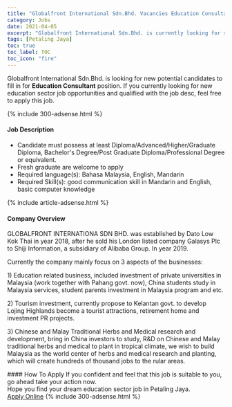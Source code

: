 ```yaml
---
title: "Globalfront International Sdn.Bhd. Vacancies Education Consultant" 
category: Jobs 
date: 2021-04-05 
excerpt: "Globalfront International Sdn.Bhd. is currently looking for suitable person to fill in the Education Consultant which positioned at Petaling Jaya" 
tags: [Petaling Jaya] 
toc: true 
toc_label: TOC 
toc_icon: "fire" 
--- 
```


<p>Globalfront International Sdn.Bhd. is looking for new potential candidates to fill in for <b>Education Consultant</b> position. If you currently looking for new education sector job opportunities and qualified with the job desc, feel free to apply this job.
</p>{% include 300-adsense.html %} 
<div><div><h4>Job Description</h4></div><div><div><span><div><ul><li>Candidate must possess at least Diploma/Advanced/Higher/Graduate Diploma, Bachelor's Degree/Post Graduate Diploma/Professional Degree or equivalent.</li><li>Fresh graduate are welcome to apply</li><li>Required language(s):&#160;Bahasa Malaysia, English, Mandarin</li><li>Required Skill(s): good communication skill in Mandarin and English, basic computer knowledge&#160;</li></ul></div></span></div></div></div> 
{% include article-adsense.html %} 
<div><div><h4>Company Overview</h4></div><div><div><span><div><p>GLOBALFRONT INTERNATIONA SDN BHD. was established by Dato Low Kok Thai in year 2018, after he sold his London listed company Galasys Plc to Shiji Information, a subsidiary of Alibaba Group. In year 2019.</p><p>Currently the company mainly focus on 3 aspects of the businesses:</p><p>1) Education related business, included investment of private universities in Malaysia (work together with Pahang govt. now), China students study in Malaysia services, student parents investment in Malaysia program and etc.</p><p>2) Tourism investment, currently propose to Kelantan govt. to develop Lojing Highlands become a tourist attractions, retirement home and investment PR projects.</p><p>3) Chinese and Malay Traditional Herbs and Medical research and development, bring in China investors to study, R&amp;D on Chinese and Malay traditional herbs and medical to plant in tropical climate, we wish to build Malaysia as the world center of herbs and medical research and planting, which will create hundreds of thousand jobs to the rular areas.</p></div></span></div></div></div> 
#### How To Apply 
If you confident and feel that this job is suitable to you, go ahead take your action now. <br/> 
Hope you find your dream education sector job in Petaling Jaya. <br/> 
<a href="https://www.jobstreet.com.my/en/job/education-consultant-4525602?jobId=jobstreet-my-job-4525602" class="btn btn--info" target="_blank" rel="nofollow noopenner">Apply Online</a> 
{% include 300-adsense.html %} 